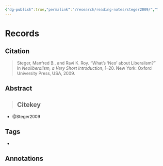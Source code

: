 ```yaml
---
{"dg-publish":true,"permalink":"/research/reading-notes/steger2009/","tags":["gardenEntry"]}
---
```



# Records
## Citation
> Steger, Manfred B., and Ravi K. Roy. “What’s ‘Neo’ about Liberalism?” In _Neoliberalism, a Very Short Introduction_, 1–20. New York: Oxford University Press, USA, 2009.

## Abstract
>## Citekey
- @Steger2009

## Tags
-

## Annotations




